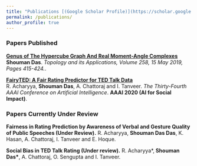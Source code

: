 ```yaml
---
title: "Publications [(Google Scholar Profile)](https://scholar.google.com/citations?user=Czu1NUcAAAAJ&hl=en)"
permalink: /publications/
author_profile: true
---
```


### Papers Published

<b>[Genus of The Hypercube Graph And Real Moment-Angle Complexes](https://arxiv.org/abs/1806.10220.pdf)</b> 
<b>Shouman Das</b>.
<i>Topology and its Applications, Volume 258, 15 May 2019, Pages 415-424.</i>. 


<b>[FairyTED: A Fair Rating Predictor for TED Talk Data](https://arxiv.org/abs/1911.11558)</b> <br> 
R. Acharyya, <b>Shouman Das</b>, A. Chattoraj and I. Tanveer.
<i>The Thirty-Fourth AAAI Conference on Artificial Intelligence</i>. <b>AAAI 2020 (AI for Social Impact)</b>.


### Papers Currently Under Review
<b>Fairness in Rating Prediction by Awareness of Verbal and Gesture Quality of Public Speeches (Under Review).</b>
R. Acharyya, <b>Shouman Das Das</b>, K. Hasan, A. Chattoraj, I. Tanveer and E. Hoque. 

<b> Social Bias in TED Talk Rating (Under review).</b>
R. Acharyya*,<b> Shouman Das*</b>, A. Chattoraj, O. Sengupta and I. Tanveer. 
